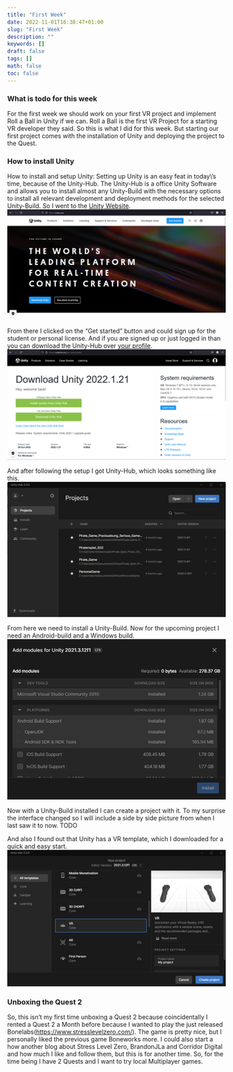 ```yaml
---
title: "First Week"
date: 2022-11-01T16:38:47+01:00
slug: "First Week"
description: ""
keywords: []
draft: false
tags: []
math: false
toc: false
---
```


### What is todo for this week
For the first week we should work on your first VR project and implement Roll a Ball in Unity if we can. Roll a Ball is the first VR Project for a starting VR developer they said. So this is what I did for this week. But starting our first project comes with the installation of Unity and deploying the project to the Quest.

###  How to install Unity
How to install and setup Unity:
Setting up Unity is an easy feat in today\’s time, because of the Unity-Hub. The Unity-Hub is a office Unity Software and allows you to install almost any Unity-Build with the necessary options to install all relevant development and deployment methods for the selected Unity-Build. 
So I went to the [Unity Website](https://unity.com/).
![Unity Website Image](../../images/Screenshot_20221103_184206.png)

From there I clicked on the “Get started” button and could sign up for the student or personal license. And if you are signed up or just logged in than you can download the Unity-Hub over [your profile](https://unity3d.com/get-unity/update).
![Download Unity Webpage](../../images/Screenshot_20221103_184611.png)

And after following the setup I got Unity-Hub, which looks something like this.
![Unity Hub](../../images/Screenshot_20221103_184954.png)

From here we need to install a Unity-Build. Now for the upcoming project I need an Android-build and a Windows build.
![Unity Hub create a project](../../images/Screenshot_20221103_190332.png)

Now with a Unity-Build installed I can create a project with it. To my surprise the interface changed so I will include a side by side picture from when I last saw it to now.
TODO

And also I found out that Unity has a VR template, which I downloaded for a quick and easy start. 
![Unity Hub create a VR project](../../images/Screenshot_20221103_200122.png)


###  Unboxing the Quest 2
So, this isn’t my first time unboxing a Quest 2 because coincidentally I rented a Quest 2 a Month before because I wanted to play the just released Bonelabs(https://www.stresslevelzero.com/). The game is pretty nice, but I personally liked the previous game Boneworks more. I could also start a how another blog about Stress Level Zero, BrandonJLa and Corridor Digital and how much I like and follow them, but this is for another time. So, for the time being I have 2 Quests and I want to try local Multiplayer games. 